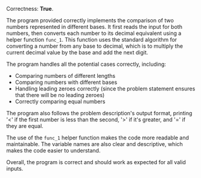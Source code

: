 Correctness: **True**.

The program provided correctly implements the comparison of two numbers represented in different bases. It first reads the input for both numbers, then converts each number to its decimal equivalent using a helper function `func_1`. This function uses the standard algorithm for converting a number from any base to decimal, which is to multiply the current decimal value by the base and add the next digit.

The program handles all the potential cases correctly, including:

*   Comparing numbers of different lengths
*   Comparing numbers with different bases
*   Handling leading zeroes correctly (since the problem statement ensures that there will be no leading zeroes)
*   Correctly comparing equal numbers

The program also follows the problem description's output format, printing '<' if the first number is less than the second, '>' if it's greater, and '=' if they are equal.

The use of the `func_1` helper function makes the code more readable and maintainable. The variable names are also clear and descriptive, which makes the code easier to understand.

Overall, the program is correct and should work as expected for all valid inputs.